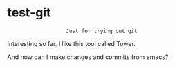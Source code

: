 test-git
========

					   Just for trying out git
Interesting so far. I like this tool called Tower.

And now can I make changes and commits from emacs?
